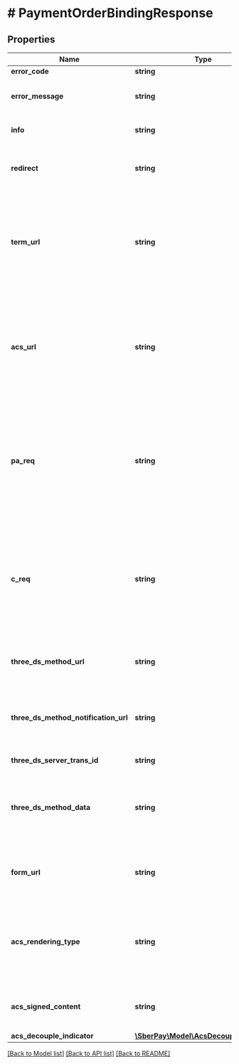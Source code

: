 # # PaymentOrderBindingResponse

## Properties

Name | Type | Description | Notes
------------ | ------------- | ------------- | -------------
**error_code** | **string** | Код ошибки |
**error_message** | **string** | Описание ошибки на языке, переданном в параметре language в запросе | [optional]
**info** | **string** | Сообщение для отображения Плательщику | [optional]
**redirect** | **string** | Адрес возврата после совершения оплаты - returnUrl или failUrl (в зависиомсти от результата) | [optional]
**term_url** | **string** | URL адрес Клиента для возврата после проведения 3-D Secure аутентификации Плательщика. Обязателен, если используется платёжная страница на стороне Клиента и 3DS Server Банка | [optional]
**acs_url** | **string** | Адрес ACS Банка-эмитента для проведения 3-D Secure аутентификации Карты Плательщика. Не используется при платежах, не требующих дополнительной аутентификации на ACS Банка-эмитента. | [optional]
**pa_req** | **string** | Сообщение Payer Authentication Request для проведения 3-D Secure аутентификации Карты Плательщика по протоколу 3-D Secure 1.0.2. Не используется при платежах, не требующих дополнительной аутентификации на ACS Банка-эмитента. | [optional]
**c_req** | **string** | Сообщение Challenge Request для проведения 3-D Secure аутентификации Карты Плательщика по протоколу 3-D Secure 2.x.x. Не используется при платежах, не требующих дополнительной аутентификации на ACS Банка-эмитента. | [optional]
**three_ds_method_url** | **string** | URL адрес для отправки запроса 3DS Method Data, если карта поддерживает вызов 3DS Method | [optional]
**three_ds_method_notification_url** | **string** | URL адрес Клиента для получения уведомления о завершении вызова 3DS Method (3DS Method Notification URL) | [optional]
**three_ds_server_trans_id** | **string** | Идентификатор 3DS Server Transaction ID | [optional]
**three_ds_method_data** | **string** | Значение объекта 3DS Method Data в кодировке base64url, если карта поддерживает 3DS Method и threeDSMNotificationUrl был передан в запросе | [optional]
**form_url** | **string** | URL-адрес страницы, на который должен быть перенаправлен браузер Плательщика для дальнейшего проведения операции | [optional]
**acs_rendering_type** | **string** | Шаблон UI, выбранный ACS из поддерживаемых SDK для проведения Challenge с Плательщиком в сценарии Application-based. Передается в кодировке base64 | [optional]
**acs_signed_content** | **string** | Параметры ACS для проведения Challenge с Плательщиком в сценарии Application-based | [optional]
**acs_decouple_indicator** | [**\SberPay\Model\AcsDecoupleIndicator**](AcsDecoupleIndicator.md) |  | [optional]

[[Back to Model list]](../../README.md#models) [[Back to API list]](../../README.md#endpoints) [[Back to README]](../../README.md)
